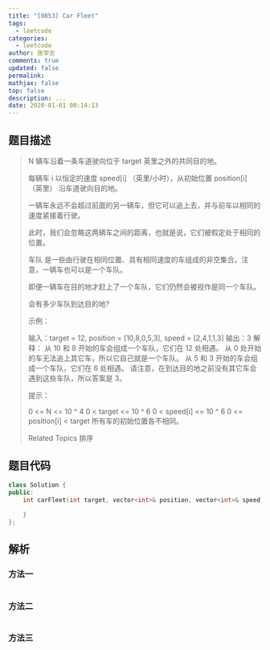 ```yaml
---
title: "[0853] Car Fleet"
tags:
  - leetcode
categories:
  - leetcode
author: 张学志
comments: true
updated: false
permalink:
mathjax: false
top: false
description: ...
date: 2020-01-01 00:14:13
---
```


## 题目描述

> N 辆车沿着一条车道驶向位于 target 英里之外的共同目的地。 
> 
> 每辆车 i 以恒定的速度 speed[i] （英里/小时），从初始位置 position[i] （英里） 沿车道驶向目的地。 
> 
> 一辆车永远不会超过前面的另一辆车，但它可以追上去，并与前车以相同的速度紧接着行驶。 
> 
> 此时，我们会忽略这两辆车之间的距离，也就是说，它们被假定处于相同的位置。 
> 
> 车队 是一些由行驶在相同位置、具有相同速度的车组成的非空集合。注意，一辆车也可以是一个车队。 
> 
> 即便一辆车在目的地才赶上了一个车队，它们仍然会被视作是同一个车队。 
> 
> 
> 
> 会有多少车队到达目的地? 
> 
> 
> 
> 示例： 
> 
> 输入：target = 12, position = [10,8,0,5,3], speed = [2,4,1,1,3]
> 输出：3
> 解释：
> 从 10 和 8 开始的车会组成一个车队，它们在 12 处相遇。
> 从 0 处开始的车无法追上其它车，所以它自己就是一个车队。
> 从 5 和 3 开始的车会组成一个车队，它们在 6 处相遇。
> 请注意，在到达目的地之前没有其它车会遇到这些车队，所以答案是 3。
> 
> 
> 
> 提示： 
> 
> 
> 0 <= N <= 10 ^ 4 
> 0 < target <= 10 ^ 6 
> 0 < speed[i] <= 10 ^ 6 
> 0 <= position[i] < target 
> 所有车的初始位置各不相同。 
> 
> Related Topics 排序

## 题目代码

```cpp
class Solution {
public:
    int carFleet(int target, vector<int>& position, vector<int>& speed) {
        
    }
};
```

## 解析

### 方法一

```cpp

```

### 方法二

```cpp

```

### 方法三

```cpp

```

